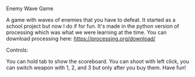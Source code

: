 Enemy Wave Game

A game with waves of enemies that you have to defeat.
It started as a school project but now I do if for fun.
It's made in the python version of processing which was what we were learning at the time.
You can download processing here: https://processing.org/download/

Controls:

You can hold tab to show the scoreboard.
You can shoot with left click, you can switch weapon with 1, 2, and 3 but only after you buy them. Have fun!